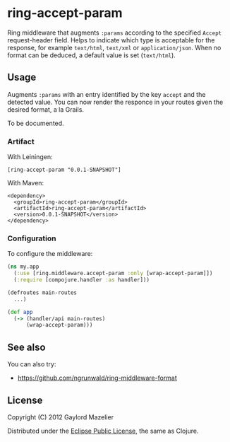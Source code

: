 # ring-accept-param

Ring middleware that augments `:params` according to the specified `Accept` request-header field. Helps to indicate which type is acceptable for the response, for example `text/html`, `text/xml` or `application/json`. When no format can be deduced, a default value is set (`text/html`).

## Usage

Augments `:params` with an entry identified by the key `accept` and the detected value. You can now render the responce in your routes given the desired format, a la Grails.

To be documented.

### Artifact

With Leiningen:

    [ring-accept-param "0.0.1-SNAPSHOT"]

With Maven:

    <dependency>
      <groupId>ring-accept-param</groupId>
      <artifactId>ring-accept-param</artifactId>
      <version>0.0.1-SNAPSHOT</version>
    </dependency>

### Configuration

To configure the middleware:

```clojure
(ns my.app
  (:use [ring.middleware.accept-param :only [wrap-accept-param]])
  (:require [compojure.handler :as handler]))

(defroutes main-routes
  ...)

(def app
  (-> (handler/api main-routes)
      (wrap-accept-param)))
```

## See also

You can also try:

+ https://github.com/ngrunwald/ring-middleware-format

## License

Copyright (C) 2012 Gaylord Mazelier

Distributed under the [Eclipse Public License](http://www.eclipse.org/legal/epl-v10.html), the same as Clojure.
